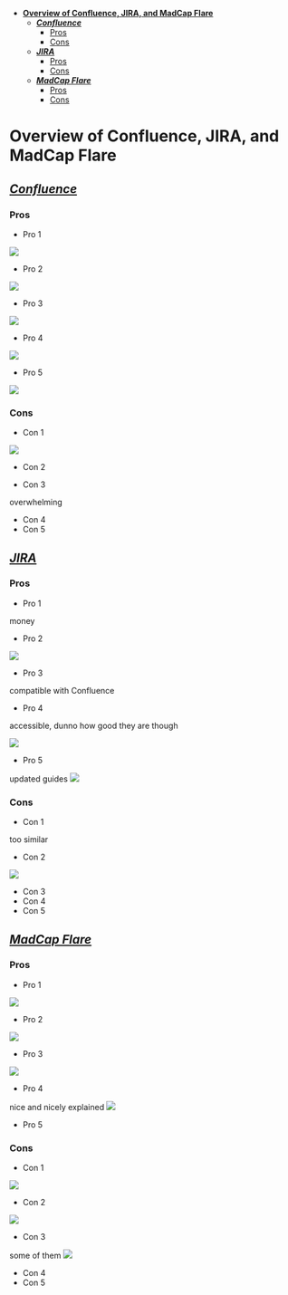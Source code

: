 - [**Overview of Confluence, JIRA, and MadCap Flare**](#overview-of-confluence-jira-and-madcap-flare)
  - [**_Confluence_**](#confluence)
    - [Pros](#pros)
    - [Cons](#cons)
  - [**_JIRA_**](#jira)
    - [Pros](#pros-1)
    - [Cons](#cons-1)
  - [**_MadCap Flare_**](#madcap-flare)
    - [Pros](#pros-2)
    - [Cons](#cons-2)

# **Overview of Confluence, JIRA, and MadCap Flare**
## [**_Confluence_**](https://www.atlassian.com/pl/software/confluence)
### Pros
* Pro 1

![](/quick.png)
* Pro 2

![](/sets.png)
* Pro 3

![](/lang.png)
* Pro 4
  
![](/xx.png)
* Pro 5
  
![](/money.png)
### Cons
* Con 1
  
![](/link.png)
* Con 2
  

* Con 3

overwhelming
* Con 4
* Con 5
## [**_JIRA_**](https://www.atlassian.com/pl/software/jira)
### Pros
* Pro 1

money
* Pro 2

![](/jir.png)
* Pro 3

compatible with Confluence
* Pro 4

accessible, dunno how good they are though

![](/mob.png)
* Pro 5

updated guides
![](/guide.png)
### Cons
* Con 1

too similar
* Con 2

![](/filt.png)
* Con 3
* Con 4
* Con 5
## [**_MadCap Flare_**](https://www.madcapsoftware.com/products/flare/)
### Pros
* Pro 1

![](/flare.png)
* Pro 2

![](/film.png)
* Pro 3

![](/helpp.png)
* Pro 4

nice and nicely explained
![](/interf.png)
* Pro 5
### Cons
* Con 1

![](/cash.png)
* Con 2

![](/disc.png)
* Con 3

some of them
![](/wordy.png)
* Con 4
* Con 5

